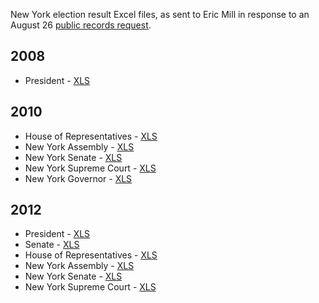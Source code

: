 New York election result Excel files, as sent to Eric Mill in response to an August 26 [public records request](https://gist.github.com/konklone/6884484).

## 2008

* President - [XLS](/foil/2008/2008-president.xls)

## 2010

* House of Representatives - [XLS](/foil/2010/2010-house-of-representatives.xls)
* New York Assembly - [XLS](/foil/2010/2010-ny-assembly.xls)
* New York Senate - [XLS](/foil/2010/2010-ny-senate.xls)
* New York Supreme Court - [XLS](/foil/2010/2010-ny-supreme-court.xls)
* New York Governor - [XLS](/foil/2010/2010-ny-governor.xls)

## 2012

* President - [XLS](/foil/2012/2012-president.xls)
* Senate - [XLS](/foil/2012/2012-senate.xls)
* House of Representatives - [XLS](/foil/2012/2012-house-of-representatives.xls)
* New York Assembly - [XLS](/foil/2012/2012-ny-assembly.xls)
* New York Senate - [XLS](/foil/2012/2012-ny-senate.xls)
* New York Supreme Court - [XLS](/foil/2012/2012-ny-supreme-court.xls)
